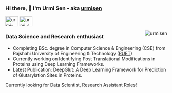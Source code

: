 ### Hi there, 👋 I'm Urmi Sen - aka [urmisen](https://github.com/urmisen/urmisen)
<p align="left">
<!-- <a href="https://twitter.com/khushboogoel01" target="blank"><img align="center" src="https://cdn.jsdelivr.net/npm/simple-icons@3.0.1/icons/twitter.svg" alt="khushboogoel01" height="30" width="40" /></a> -->
<a href="https://linkedin.com/in/urmi-sen-78a821149" target="blank"><img align="center" src="https://cdn.jsdelivr.net/npm/simple-icons@3.0.1/icons/linkedin.svg" alt="urmi-sen-78a821149" height="30" width="40" /></a>
<a href="https://instagram.com/urmi_sen_" target="blank"><img align="center" src="https://cdn.jsdelivr.net/npm/simple-icons@3.0.1/icons/instagram.svg" alt="urmi_sen_" height="30" width="40" /></a>
  
<p><img align="right" src="https://github-readme-stats.vercel.app/api/top-langs?username=urmisen&show_icons=true&locale=en&layout=compact" alt="urmisen" /></p>


### Data Science and Research enthusiast
- Completing BSc. degree in Computer Science & Engineering (CSE) from Rajshahi University of Engineering & Technology ([RUET](https://www.ruet.ac.bd/))
- Currently working on Identifying Post Translational Modifications in Proteins using Deep Learning Frameworks.
- Latest Publication: DeepGlut: A Deep Learning Framework for Prediction of Glutarylation Sites in Proteins. 

Currently looking for Data Scientist, Research Assistant Roles!
<!--![](https://komarev.com/ghpvc/?username=your-github-urmisen)
<!--<h3 align="left">To know more :</h3>
<p align="left">
[Portfolio](https://www.ruet.ac.bd/) , [Linkedin](https://linkedin.com/in/urmi-sen-78a821149) , [Email](urmisen1202gmail.com)


<!--<p>&nbsp;<img align="center" src="https://github-readme-stats.vercel.app/api?username=urmisen&show_icons=true&locale=en" alt="urmisen" /></p>-->
